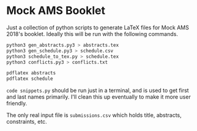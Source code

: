# Mock AMS Booklet

Just a collection of python scripts to generate LaTeX files for Mock AMS 2018's booklet. Ideally this will be run with the following commands.

```bash
python3 gen_abstracts.py3 > abstracts.tex
python3 gen_schedule.py3 > schedule.csv
python3 schedule_to_tex.py > schedule.tex
python3 conflicts.py3 > conflicts.txt

pdflatex abstracts
pdflatex schedule
```
`code snippets.py` should be run just in a terminal, and is used to get first and last names primarily. I'll clean this up eventually to make it more user friendly.

The only real input file is `submissions.csv` which holds title, abstracts, constraints, etc.
